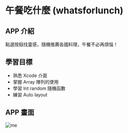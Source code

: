# 午餐吃什麼 (whatsforlunch)

## APP 介紹
點選按鈕找靈感，隨機推薦各國料理，午餐不必再煩惱！

## 學習目標
- 熟悉 Xcode 介面
- 掌握 Array 陣列的使用
- 學習 Int random 隨機函數
- 練習 Auto layout

## APP 畫面
![me](https://github.com/kkylelu/whatsforlunch/blob/06accb5739876e155a43146f9c409f576146dc6b/2023-08-21%20at%2022.32.02.gif)
